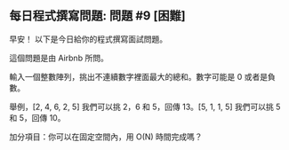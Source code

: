 ## 每日程式撰寫問題: 問題 #9 [困難]

早安！ 以下是今日給你的程式撰寫面試問題。

這個問題是由 Airbnb 所問。

輸入一個整數陣列，挑出不連續數字裡面最大的總和。數字可能是 0 或者是負數。

舉例，[2, 4, 6, 2, 5] 我們可以挑 2，6 和 5，回傳 13。[5, 1, 1, 5] 我們可以挑 5 和 5，回傳 10。

加分項目：你可以在固定空間內，用 O(N) 時間完成嗎？
